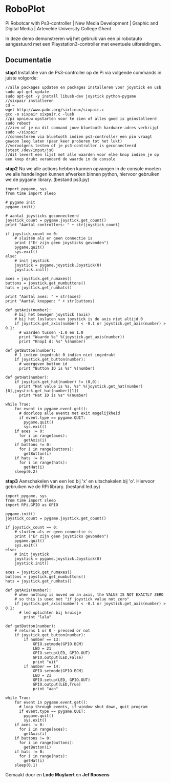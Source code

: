 # RoboPlot
Pi Robotcar with Ps3-controller  | New Media Development | Graphic and Digital Media | Artevelde University College Ghent


In deze demo demonstreren wij het gebruik van een pi robotauto aangestuurd met een Playstation3-controller met eventuele uitbreidingen. 




Documentatie
-------------
**stap1**
Installatie van de Ps3-controller op de Pi via volgende commands in juiste volgorde:	
```
//alle packages updaten en packages installeren voor joystick en usb
sudo apt-get update
sudo apt-get -y install libusb-dev joystick python-pygame
//sixpair installeren
cd ~
wget http://www.pabr.org/sixlinux/sixpair.c
gcc -o sixpair sixpair.c -lusb
//pi opnieuw opstarten voor te zien of alles goed is geïnstalleerd
sudo reboot
//zien of je na dit command jouw bluetooth hardware-adres verkrijgt
sudo ~/sixpair
//connecteren via bluetooth indien ps3-controller een pin vraagt gewoon leeg laten (paar keer proberen tot het lukt)
//vervolgens testen of je ps3-controller is geconnecteerd
jstest /dev/input/js0
//dit levert een lijst met alle waarden voor elke knop indien je op een knop drukt veranderd de waarde in de console
```
**stap2**
Nu we alle actions hebben kunnen opvangen in de console moeten we alle handelingen kunnen afwerken binnen python, hiervoor gebruiken we de pygame library. (bestand ps3.py)
```
import pygame, sys
from time import sleep

# pygame init
pygame.init()

# aantal joysticks geconnecteerd
joystick_count = pygame.joystick.get_count()
print "Aantal controllers: " + str(joystick_count)

if joystick_count == 0:
    # sluiten als er geen connectie is
    print ("Er zijn geen joysticks gevonden")
    pygame.quit()
    sys.exit()
else:
    # init joystick
    joystick = pygame.joystick.Joystick(0)
    joystick.init()

axes = joystick.get_numaxes()
buttons = joystick.get_numbuttons()
hats = joystick.get_numhats()

print "Aantal axes: " + str(axes)
print "Aantal knoppen: " + str(buttons)

def getAxis(number):
    # bij het bewegen joystick (axis)
    # bij het loslaten van joystick is de axis niet altijd 0
    if joystick.get_axis(number) < -0.1 or joystick.get_axis(number) > 0.1:
      # waarden tussen -1.0 en 1.0
      print "Waarde %s" %(joystick.get_axis(number))
      print "KnopI d: %s" %(number)
 
def getButton(number):
    # 1 indien ingedrukt 0 indien niet ingedrukt
    if joystick.get_button(number):
      # weergeven button id
      print "Button ID is %s" %(number)

def getHat(number):
    if joystick.get_hat(number) != (0,0):
      print "Hat value is %s, %s" %(joystick.get_hat(number)[0],joystick.get_hat(number)[1])
      print "Hat ID is %s" %(number)

while True:
    for event in pygame.event.get():
      # doorloop alle events met exit mogelijkheid
      if event.type == pygame.QUIT:
        pygame.quit()
        sys.exit()
    if axes != 0:
      for i in range(axes):
        getAxis(i)
    if buttons != 0:
      for i in range(buttons):
        getButton(i)
    if hats != 0:
      for i in range(hats):
        getHat(i)
    sleep(0.2)
```
**stap3**
Aanschakelen van een led bij 'x' en uitschakelen bij 'o'.
Hiervoor gebruiken we de RPi library. (bestand led.py)
```
import pygame, sys
from time import sleep
import RPi.GPIO as GPIO

pygame.init()
joystick_count = pygame.joystick.get_count()

if joystick_count == 0:
    # sluiten als er geen connectie is
    print ("Er zijn geen joysticks gevonden")
    pygame.quit()
    sys.exit()
else:
    # init joystick
    joystick = pygame.joystick.Joystick(0)
    joystick.init()
    
axes = joystick.get_numaxes()
buttons = joystick.get_numbuttons()
hats = joystick.get_numhats()

def getAxis(number):
    # when nothing is moved on an axis, the VALUE IS NOT EXACTLY ZERO
    # so this is used not "if joystick value not zero"
    if joystick.get_axis(number) < -0.1 or joystick.get_axis(number) > 0.1:
      # led oplichten bij kruisje
        print "lala"       
        
def getButton(number):
    # returns 1 or 0 - pressed or not
    if joystick.get_button(number):
        if number == 13:
            GPIO.setmode(GPIO.BCM)
            LED = 21
            GPIO.setup(LED, GPIO.OUT)
            GPIO.output(LED,False)
            print "uit" 
        if number == 14:
            GPIO.setmode(GPIO.BCM)
            LED = 21
            GPIO.setup(LED, GPIO.OUT)
            GPIO.output(LED,True)
            print "aan"

while True:
    for event in pygame.event.get():
      # loop through events, if window shut down, quit program
      if event.type == pygame.QUIT:
        pygame.quit()
        sys.exit()
    if axes != 0:
      for i in range(axes):
        getAxis(i)
    if buttons != 0:
      for i in range(buttons):
        getButton(i)
    if hats != 0:
      for i in range(hats):
        getHat(i)
    sleep(0.1)
```

[technical drawing]: https://github.com/gdmgent-1718-wot/roboplot/blob/master/docs/Roboplot_Schema.png "Technical Drawing"




 Gemaakt door   en **Lode Muylaert** en **Jef Roosens**